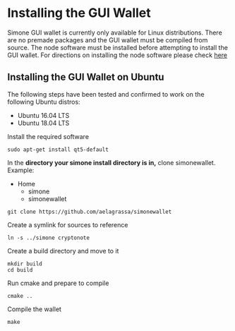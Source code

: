 # Installing the GUI Wallet #

Simone GUI wallet is currently only available for Linux distributions. There are no premade packages and the GUI wallet must be compiled from source. The node software must be installed before attempting to install the GUI wallet. For directions on installing the node software please check [here](https://github.com/aelagrassa/simone)

## Installing the GUI Wallet on Ubuntu ##

The following steps have been tested and confirmed to work on the following Ubuntu distros:
- Ubuntu 16.04 LTS
- Ubuntu 18.04 LTS

Install the required software
```
sudo apt-get install qt5-default
```
In the **directory your simone install directory is in,** clone simonewallet. Example:
- Home 
  - simone
  - simonewallet
```
git clone https://github.com/aelagrassa/simonewallet
```
Create a symlink for sources to reference
```
ln -s ../simone cryptonote
```
Create a build directory and move to it
```
mkdir build
cd build
```
Run cmake and prepare to compile
```
cmake ..
```
Compile the wallet
```
make
```
